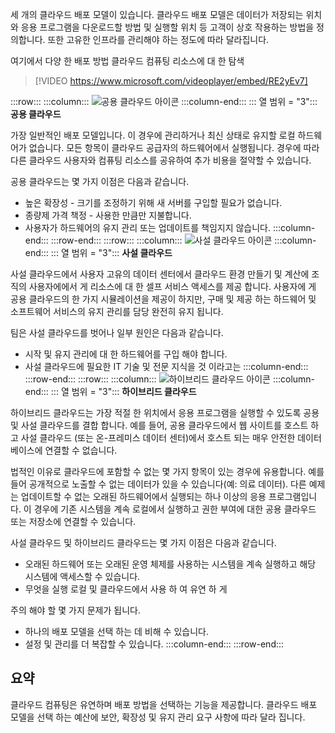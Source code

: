 세 개의 클라우드 배포 모델이 있습니다. 클라우드 배포 모델은 데이터가 저장되는 위치와 응용 프로그램을 다운로드할 방법 및 실행할 위치 등 고객이 상호 작용하는 방법을 정의합니다. 또한 고유한 인프라를 관리해야 하는 정도에 따라 달라집니다.

여기에서 다양 한 배포 방법 클라우드 컴퓨팅 리소스에 대 한 탐색

> [!VIDEO https://www.microsoft.com/videoplayer/embed/RE2yEv7]

:::row:::
    :::column:::
        ![공용 클라우드 아이콘](../media/4-public-cloud.png)
    :::column-end:::
    ::: 열 범위 = "3"::: **공용 클라우드**

가장 일반적인 배포 모델입니다. 이 경우에 관리하거나 최신 상태로 유지할 로컬 하드웨어가 없습니다. 모든 항목이 클라우드 공급자의 하드웨어에서 실행됩니다. 경우에 따라 다른 클라우드 사용자와 컴퓨팅 리소스를 공유하여 추가 비용을 절약할 수 있습니다.

공용 클라우드는 몇 가지 이점은 다음과 같습니다.

- 높은 확장성 - 크기를 조정하기 위해 새 서버를 구입할 필요가 없습니다.
- 종량제 가격 책정 - 사용한 만큼만 지불합니다.
- 사용자가 하드웨어의 유지 관리 또는 업데이트를 책임지지 않습니다. :::column-end:::
  :::row-end:::
:::row:::
   :::column:::
        ![사설 클라우드 아이콘](../media/4-private-cloud.png)
    :::column-end:::
    ::: 열 범위 = "3"::: **사설 클라우드**

사설 클라우드에서 사용자 고유의 데이터 센터에서 클라우드 환경 만들기 및 계산에 조직의 사용자에에서 게 리소스에 대 한 셀프 서비스 액세스를 제공 합니다. 사용자에 게 공용 클라우드의 한 가지 시뮬레이션을 제공이 하지만, 구매 및 제공 하는 하드웨어 및 소프트웨어 서비스의 유지 관리를 담당 완전히 유지 됩니다.

팀은 사설 클라우드를 벗어나 일부 원인은 다음과 같습니다.

- 시작 및 유지 관리에 대 한 하드웨어를 구입 해야 합니다.
- 사설 클라우드에 필요한 IT 기술 및 전문 지식을 것 이라고는
:::column-end:::
:::row-end:::
 :::row:::
    :::column:::
        ![하이브리드 클라우드 아이콘](../media/4-hybrid-cloud.png)
    :::column-end:::
    ::: 열 범위 = "3"::: **하이브리드 클라우드**

하이브리드 클라우드는 가장 적절 한 위치에서 응용 프로그램을 실행할 수 있도록 공용 및 사설 클라우드를 결합 합니다. 예를 들어, 공용 클라우드에서 웹 사이트를 호스트 하 고 사설 클라우드 (또는 온-프레미스 데이터 센터)에서 호스트 되는 매우 안전한 데이터베이스에 연결할 수 없습니다.

법적인 이유로 클라우드에 포함할 수 없는 몇 가지 항목이 있는 경우에 유용합니다. 예를 들어 공개적으로 노출할 수 없는 데이터가 있을 수 있습니다(예: 의료 데이터). 다른 예제는 업데이트할 수 없는 오래된 하드웨어에서 실행되는 하나 이상의 응용 프로그램입니다. 이 경우에 기존 시스템을 계속 로컬에서 실행하고 권한 부여에 대한 공용 클라우드 또는 저장소에 연결할 수 있습니다.

사설 클라우드 및 하이브리드 클라우드는 몇 가지 이점은 다음과 같습니다.

- 오래된 하드웨어 또는 오래된 운영 체제를 사용하는 시스템을 계속 실행하고 해당 시스템에 액세스할 수 있습니다.
- 무엇을 실행 로컬 및 클라우드에서 사용 하 여 유연 하 게

주의 해야 할 몇 가지 문제가 됩니다.

- 하나의 배포 모델을 선택 하는 데 비해 수 있습니다.
- 설정 및 관리를 더 복잡할 수 있습니다. :::column-end:::
  :::row-end:::

## <a name="summary"></a>요약

클라우드 컴퓨팅은 유연하며 배포 방법을 선택하는 기능을 제공합니다. 클라우드 배포 모델을 선택 하는 예산에 보안, 확장성 및 유지 관리 요구 사항에 따라 달라 집니다.